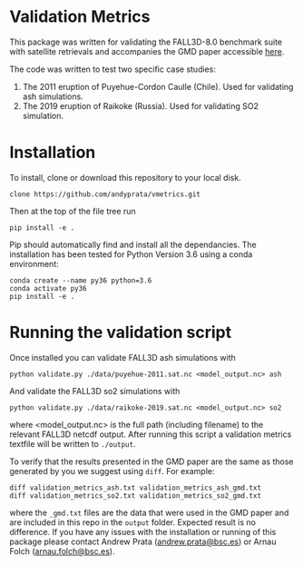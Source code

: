 # Validation Metrics
This package was written for validating the FALL3D-8.0 benchmark suite with satellite retrievals and accompanies the GMD paper accessible [here](https://gmd.copernicus.org/preprints/gmd-2020-166/).

The code was written to test two specific case studies:
1. The 2011 eruption of Puyehue-Cordon Caulle (Chile). Used for validating ash simulations.
1. The 2019 eruption of Raikoke (Russia). Used for validating SO2 simulation.

# Installation
To install, clone or download this repository to your local disk.
```
clone https://github.com/andyprata/vmetrics.git
``` 

Then at the top of the file tree run
```
pip install -e .
```

Pip should automatically find and install all the dependancies. The installation has been tested for Python Version 3.6 using a conda environment:
```
conda create --name py36 python=3.6
conda activate py36
pip install -e .
```

# Running the validation script
Once installed you can validate FALL3D ash simulations with
```
python validate.py ./data/puyehue-2011.sat.nc <model_output.nc> ash
```
And validate the FALL3D so2 simulations with
```
python validate.py ./data/raikoke-2019.sat.nc <model_output.nc> so2
```

where <model_output.nc> is the full path (including filename) to the relevant FALL3D netcdf output. After running this script a validation metrics textfile will be written to `./output`. 

To verify that the results presented in the GMD paper are the same as those generated by you we suggest using `diff`. For example:
```
diff validation_metrics_ash.txt validation_metrics_ash_gmd.txt
diff validation_metrics_so2.txt validation_metrics_so2_gmd.txt
```

where the `_gmd.txt` files are the data that were used in the GMD paper and are included in this repo in the `output` folder. Expected result is no difference. If you have any issues with the installation or running of this package please contact Andrew Prata (andrew.prata@bsc.es) or Arnau Folch (arnau.folch@bsc.es).

